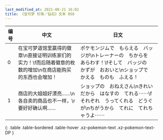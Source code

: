```yaml
---
last_modified_at: 2021-08-21 16:02
title: 《宝可梦 珍珠／钻石》文本 058
---
```

| 编号 | 中文 | 日文 |
| ---- | ---- | ---- |
| 0 | 在宝可梦道馆里赢得的徽章\n直接证明训练家们的实力！\f而后随着徽章的枚数的增加\n在商店能购买的东西也会增加！ | ポケモンジムで　もらえる　バッジが\nトレーナーの　ちからを　あらわす！\fそして　バッジの　かずが　おおいと\nショップで　かえる　ものも　ふえる！ |
| 1 | 商店的大姐姐好漂亮……\n各自卖的商品也不一样，\r要好好确认啊…… | ショップの　おねえさん\nきれいだから　はなすの　てれる⋯⋯\fそれぞれ　うってくれる　どうぐが\nちがうから　てれに　てれちゃうよ⋯⋯ |
{: .table .table-bordered .table-hover .xz-pokemon-text .xz-pokemon-text-DP }